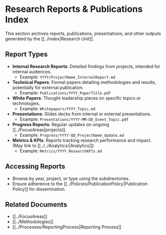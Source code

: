 # Research Reports & Publications Index

This section archives reports, publications, presentations, and other outputs generated by the [[../index|Research Unit]].

## Report Types

*   **Internal Research Reports**: Detailed findings from projects, intended for internal audiences.
    *   Example: `YYYY/ProjectName_InternalReport.md`
*   **Technical Papers**: Formal papers detailing methodologies and results, potentially for external publication.
    *   Example: `Publications/YYYY_PaperTitle.pdf`
*   **White Papers**: Thought leadership pieces on specific topics or technologies.
    *   Example: `Whitepapers/YYYY_Topic.md`
*   **Presentations**: Slides decks from internal or external presentations.
    *   Example: `Presentations/YYYY-MM-DD_Event_Topic.pdf`
*   **Progress Reports**: Regular updates on ongoing [[../FocusAreas|projects]].
    *   Example: `Progress/YYYY-QQ_ProjectName_Update.md`
*   **Metrics & KPIs**: Reports tracking research performance and impact. (May link to [[../../Analytics/|Analytics]])
    *   Example: `Metrics/YYYY_ResearchKPIs.md`

## Accessing Reports

*   Browse by year, project, or type using the subdirectories.
*   Ensure adherence to the [[../Policies/PublicationPolicy|Publication Policy]] for dissemination.

## Related Documents

*   [[../FocusAreas]]
*   [[../Methodologies]]
*   [[../Processes/ReportingProcess|Reporting Process]] 